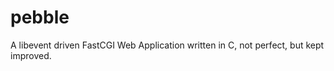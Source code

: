 pebble
======

A libevent driven FastCGI Web Application written in C, not perfect, but kept improved.